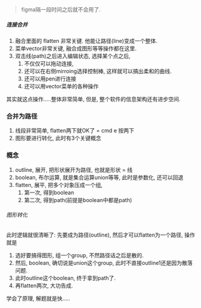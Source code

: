 > figma隔一段时间之后就不会用了.

##### 连接合并

1. 融合里面的 flatten 非常关键. 他能让路径(line)变成一个整体. 
2. 菜单vector非常关键, 融合成图形等等操作都在这里.
3. 双击线(path)之后进入编辑状态, 选择某个点之后, 
   1. 不仅仅可以拖动连接, 
   2. 还可以在右侧mirroing选择控制棒, 这样就可以搞出柔和的曲线.
   3. 还可以用pen进行连接
   4. 还可以用vector菜单的各种操作

其实就这点操作.....整体非常简单, 但是, 整个软件的信息架构还有进步空间. 

### 合并为路径

1. 线段非常简单, flatten两下就OK了 = cmd e 按两下
2. 图形要进行转化, 此时有3个关键概念

### 概念

1. outline, 展开, 把形状展开为路径, 也就是形状 = 线
2. boolean, 布尔运算, 就是集合运算union等等, 此时是参数化, 还可以回退
3. flatten, 展平, 把多个对象压成一个组, 
   1. 第一次, 得到boolean
   2. 第二次, 得到path(前提是boolean中都是path)

###### 图形转化

此时逻辑就很清晰了: 先要成为路径(outline), 然后才可以flatten为一个路径, 操作就是

1. 选好要搞得图形, 组一个group, 不然路径话之后是散的.
2. 然后, boolean, 确切说是union这个group, 此时不直接outline1还是因为散落问题.
3. 此时outline这个boolean, 终于拿到path了.
4. 再flatten两次, 大功告成.

学会了原理, 解题就是快.....
